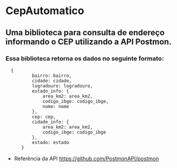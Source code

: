 # CepAutomatico
## Uma biblioteca para consulta de endereço informando o CEP utilizando a API Postmon.

### Essa biblioteca retorna os dados no seguinte formato:
  ```
    {
			bairro: bairro,
			cidade: cidade, 
			logradouro: logradouro, 
			estado_info: {
				area_km2: area_km2, 
				codigo_ibge: codigo_ibge, 
				nome: nome
			}, 
			cep: cep, 
			cidade_info: {
				area_km2: area_km2, 
				codigo_ibge: codigo_ibge
			}, 
			estado: estado
		}
  ```
  
  - Referência da API https://github.com/PostmonAPI/postmon
